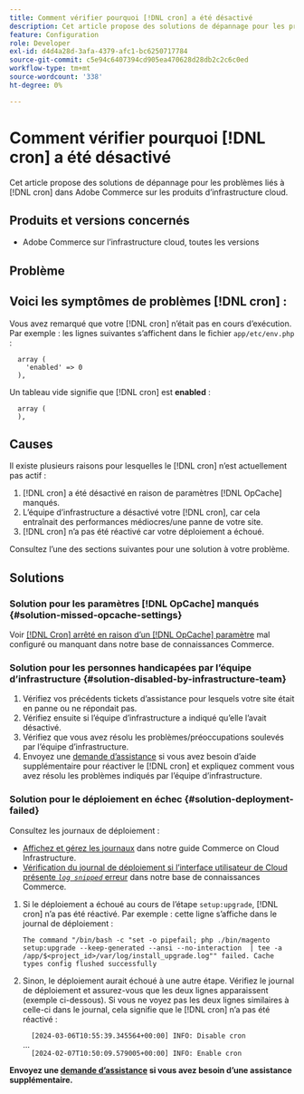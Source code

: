 ```yaml
---
title: Comment vérifier pourquoi [!DNL cron] a été désactivé
description: Cet article propose des solutions de dépannage pour les problèmes liés à cron dans Adobe Commerce sur les produits d’infrastructure cloud.
feature: Configuration
role: Developer
exl-id: d4d4a28d-3afa-4379-afc1-bc6250717784
source-git-commit: c5e94c6407394cd905ea470628d28db2c2c6c0ed
workflow-type: tm+mt
source-wordcount: '338'
ht-degree: 0%

---
```


# Comment vérifier pourquoi [!DNL cron] a été désactivé

Cet article propose des solutions de dépannage pour les problèmes liés à [!DNL cron] dans Adobe Commerce sur les produits d’infrastructure cloud.

## Produits et versions concernés

* Adobe Commerce sur l’infrastructure cloud, toutes les versions

## Problème

## Voici les symptômes de problèmes [!DNL cron] :

Vous avez remarqué que votre [!DNL cron] n’était pas en cours d’exécution.
Par exemple : les lignes suivantes s’affichent dans le fichier `app/etc/env.php` :

```'cron' =>
  array (
    'enabled' => 0
  ),
```

Un tableau vide signifie que [!DNL cron] est **enabled** :

```'cron' =>
  array (
  ),
```

## Causes

Il existe plusieurs raisons pour lesquelles le [!DNL cron] n’est actuellement pas actif :

1. [!DNL cron] a été désactivé en raison de paramètres [!DNL OpCache] manqués.
1. L’équipe d’infrastructure a désactivé votre [!DNL cron], car cela entraînait des performances médiocres/une panne de votre site.
1. [!DNL cron] n’a pas été réactivé car votre déploiement a échoué.

Consultez l’une des sections suivantes pour une solution à votre problème.

## Solutions

### Solution pour les paramètres [!DNL OpCache] manqués {#solution-missed-opcache-settings}

Voir [[!DNL Cron] arrêté en raison d’un  [!DNL OpCache] paramètre](https://experienceleague.adobe.com/en/docs/commerce-knowledge-base/kb/troubleshooting/miscellaneous/crons-blocked-running-missing-opache-settings) mal configuré ou manquant dans notre base de connaissances Commerce.

### Solution pour les personnes handicapées par l’équipe d’infrastructure {#solution-disabled-by-infrastructure-team}

1. Vérifiez vos précédents tickets d’assistance pour lesquels votre site était en panne ou ne répondait pas.
1. Vérifiez ensuite si l’équipe d’infrastructure a indiqué qu’elle l’avait désactivé.
1. Vérifiez que vous avez résolu les problèmes/préoccupations soulevés par l’équipe d’infrastructure.
1. Envoyez une [demande d’assistance](https://experienceleague.adobe.com/en/docs/commerce-knowledge-base/kb/help-center-guide/magento-help-center-user-guide#support-tickets) si vous avez besoin d’aide supplémentaire pour réactiver le [!DNL cron] et expliquez comment vous avez résolu les problèmes indiqués par l’équipe d’infrastructure.

### Solution pour le déploiement en échec {#solution-deployment-failed}

Consultez les journaux de déploiement :

* [Affichez et gérez les journaux](https://experienceleague.adobe.com/en/docs/commerce-cloud-service/user-guide/develop/test/log-locations) dans notre guide Commerce on Cloud Infrastructure.
* [Vérification du journal de déploiement si l’interface utilisateur de Cloud présente *`log snipped`* erreur](https://experienceleague.adobe.com/en/docs/commerce-knowledge-base/kb/troubleshooting/miscellaneous/checking-deployment-log-if-the-cloud-ui-shows-log-snipped-error) dans notre base de connaissances Commerce.

1. Si le déploiement a échoué au cours de l’étape `setup:upgrade`, [!DNL cron] n’a pas été réactivé.
Par exemple : cette ligne s’affiche dans le journal de déploiement :

   ```The command "/bin/bash -c "set -o pipefail; php ./bin/magento setup:upgrade --keep-generated --ansi --no-interaction  | tee -a /app/$<project_id>/var/log/install_upgrade.log"" failed. Cache types config flushed successfully```

1. Sinon, le déploiement aurait échoué à une autre étape. Vérifiez le journal de déploiement et assurez-vous que les deux lignes apparaissent (exemple ci-dessous). Si vous ne voyez pas les deux lignes similaires à celle-ci dans le journal, cela signifie que le [!DNL cron] n’a pas été réactivé :

   ```  [2024-03-06T10:55:39.345564+00:00] INFO: Disable cron```<br>
...<br>
   ```  [2024-02-07T10:50:09.579005+00:00] INFO: Enable cron```

**Envoyez une [demande d’assistance](https://experienceleague.adobe.com/en/docs/commerce-knowledge-base/kb/help-center-guide/magento-help-center-user-guide#support-tickets) si vous avez besoin d’une assistance supplémentaire.**
